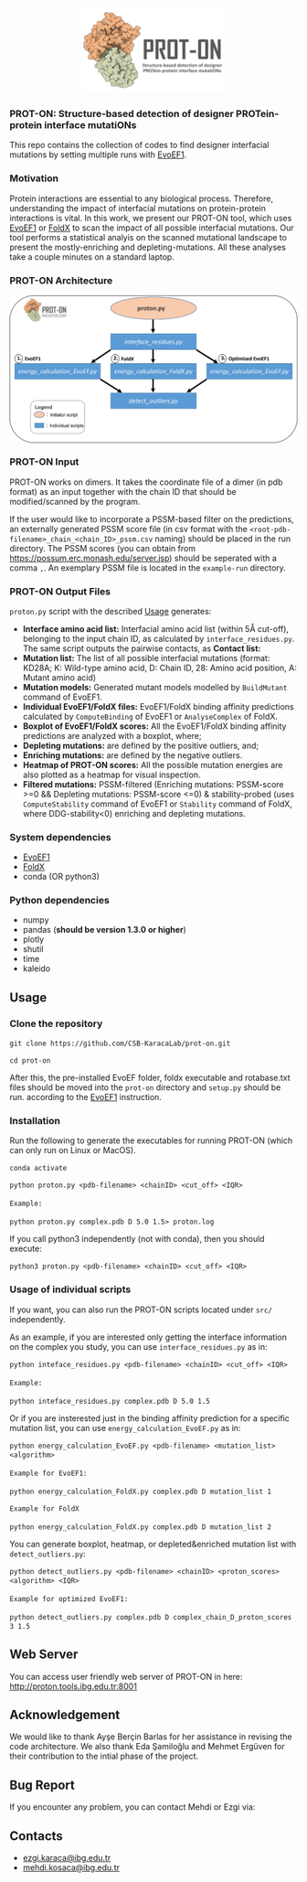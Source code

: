 <p align="center">
  <img width="250" height="150" src="logo.png">
</p>

### PROT-ON: Structure-based detection of designer PROTein-protein interface mutatiONs

This repo contains the collection of codes to find designer interfacial mutations by setting multiple runs with [EvoEF1](https://github.com/tommyhuangthu/EvoEF). 

### Motivation
  Protein interactions are essential to any biological process. Therefore, understanding the impact of interfacial mutations on protein-protein interactions is vital. In this work, we present our PROT-ON tool, which uses [EvoEF1](https://github.com/tommyhuangthu/EvoEF) or [FoldX](http://foldxsuite.crg.eu/) to scan the impact of all possible interfacial mutations. Our tool  performs a statistical analyis on the scanned mutational landscape to present the mostly-enriching and depleting-mutations. All these analyses take a couple minutes on a standard laptop.
### PROT-ON Architecture
<p align="center">
<img align="center" src="proton_code_architecture.png" alt="proton_code_architecture" width = "600" />
</p>

### PROT-ON Input
PROT-ON works on dimers. It takes the coordinate file of a dimer (in pdb format) as an input together with the chain ID that should be modified/scanned by the program. 

If the user would like to incorporate a PSSM-based filter on the predictions, an externally generated PSSM score file (in csv format with the `<root-pdb-filename>_chain_<chain_ID>_pssm.csv` naming) should be placed in the run directory. The PSSM scores (you can obtain from https://possum.erc.monash.edu/server.jsp) should be seperated with a comma `,`. An exemplary PSSM file is located in the `example-run` directory. 

### PROT-ON Output Files
`proton.py` script with the described [Usage](https://github.com/CSB-KaracaLab/prot-on/tree/main#usage) generates: 
  * **Interface amino acid list:** Interfacial amino acid list (within 5Å cut-off), belonging to the input chain ID, as calculated by `interface_residues.py`. The same script outputs the pairwise contacts, as **Contact list:**
  * **Mutation list:** The list of all possible interfacial mutations (format: KD28A; K: Wild-type amino acid, D: Chain ID, 28: Amino acid position, A: Mutant amino acid)
  * **Mutation models:** Generated mutant models modelled by `BuildMutant` command of EvoEF1.
  * **Individual EvoEF1/FoldX files:** EvoEF1/FoldX binding affinity predictions calculated by `ComputeBinding` of EvoEF1 or `AnalyseComplex` of FoldX.
  * **Boxplot of EvoEF1/FoldX scores:** All the EvoEF1/FoldX binding affinity predictions are analyzed with a boxplot, where;
  * **Depleting mutations:** are defined by the positive outliers, and;
  * **Enriching mutations:** are defined by the negative outliers. 
  * **Heatmap of PROT-ON scores:** All the possible mutation energies are also plotted as a heatmap for visual inspection.
  * **Filtered mutations:** PSSM-filtered (Enriching mutations: PSSM-score >=0 && Depleting mutations: PSSM-score <=0) & stability-probed (uses `ComputeStability` command of EvoEF1 or `Stability` command of FoldX, where DDG-stability<0) enriching and depleting mutations.
### System dependencies
* [EvoEF1](https://github.com/tommyhuangthu/EvoEF)
* [FoldX](http://foldxsuite.crg.eu/)
* conda (OR python3)
### Python dependencies
* numpy
* pandas (**should be version 1.3.0 or higher**)
* plotly
* shutil
* time
* kaleido
## Usage
### Clone the repository
```
git clone https://github.com/CSB-KaracaLab/prot-on.git
```
```
cd prot-on
```
After this, the pre-installed EvoEF folder, foldx executable and rotabase.txt files should be moved into the `prot-on` directory and `setup.py` should be run. according to the [EvoEF1](https://github.com/tommyhuangthu/EvoEF) instruction.
### Installation
Run the following to generate the executables for running PROT-ON (which can only run on Linux or MacOS).
```
conda activate
```
```
python proton.py <pdb-filename> <chainID> <cut_off> <IQR>

Example:

python proton.py complex.pdb D 5.0 1.5> proton.log
```
If you call python3 independently (not with conda), then you should execute:
``` 
python3 proton.py <pdb-filename> <chainID> <cut_off> <IQR>
```
### Usage of individual scripts
If you want, you can also run the PROT-ON scripts located under `src/` independently. 

As an example, if you are interested only getting the interface information on the complex you study, you can use `interface_residues.py` as in:
```
python inteface_residues.py <pdb-filename> <chainID> <cut_off> <IQR>

Example:

python inteface_residues.py complex.pdb D 5.0 1.5
```
Or if you are insterested just in the binding affinity prediction for a specific mutation list, you can use `energy_calculation_EvoEF.py` as in:
```
python energy_calculation_EvoEF.py <pdb-filename> <mutation_list> <algorithm> 

Example for EvoEF1:

python energy_calculation_FoldX.py complex.pdb D mutation_list 1
```
```
Example for FoldX

python energy_calculation_FoldX.py complex.pdb D mutation_list 2
```
You can generate boxplot, heatmap, or depleted&enriched mutation list with `detect_outliers.py`:
```
python detect_outliers.py <pdb-filename> <chainID> <proton_scores> <algorithm> <IQR>

Example for optimized EvoEF1:

python detect_outliers.py complex.pdb D complex_chain_D_proton_scores 3 1.5
```
## Web Server
You can access user friendly web server of PROT-ON in here: http://proton.tools.ibg.edu.tr:8001
## Acknowledgement
We would like to thank Ayşe Berçin Barlas for her assistance in revising the code architecture. We also thank Eda Şamiloğlu and Mehmet Ergüven for their contribution to the intial phase of the project.
## Bug Report
If you encounter any problem, you can contact Mehdi or Ezgi via:
## Contacts
* ezgi.karaca@ibg.edu.tr
* mehdi.kosaca@ibg.edu.tr
